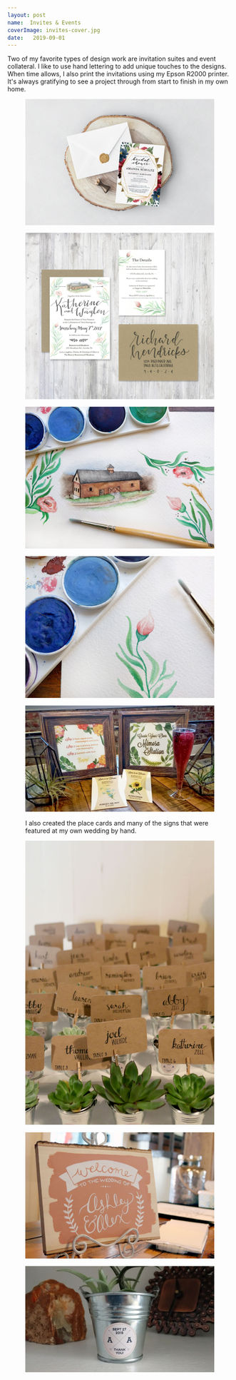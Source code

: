 ```yaml
---
layout: post
name:  Invites & Events
coverImage: invites-cover.jpg
date:   2019-09-01
---
```


Two of my favorite types of design work are invitation suites and event collateral. I like to use hand lettering to add unique touches to the designs. When time allows, I also print the invitations using my Epson R2000 printer. It's always gratifying to see a project through from start to finish in my own home.

<figure>
    <img src="../img/invites-1.jpg" alt="invites" />
</figure>
<figure>
    <img src="../img/invites-2.jpg" alt="invites" />
</figure>
<figure>
    <img src="../img/invites-3.jpg" alt="invites" />
</figure>
<figure>
    <img src="../img/invites-4.jpg" alt="invites" />
</figure>
<figure>
    <img src="../img/invites-7.jpg" alt="invites" />
</figure>
<figure>
    <figcaption>
        <p>I also created the place cards and many of the signs that were featured at my own wedding by hand.</p>
    </figcaption>
    <img src="../img/invites-8.jpg" alt="invites" />
</figure>
<figure>
    <img src="../img/invites-9.jpg" alt="invites" />
</figure>
<figure>
    <img src="../img/invites-10.jpg" alt="invites" />
</figure>
